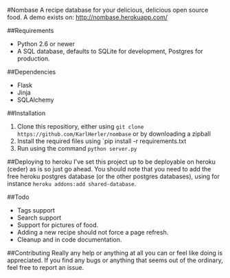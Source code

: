 #Nombase
A recipe database for your delicious, delicious open source food. A demo exists on: http://nombase.herokuapp.com/


##Requirements
-  Python 2.6 or newer
-  A SQL database, defaults to SQLite for development, Postgres for production.

##Dependencies
-  Flask
-  Jinja
-  SQLAlchemy


##Installation
1. Clone this repositiory, either using `git clone https://github.com/KarlHerler/nombase` or by downloading a zipball
2. Install the required files using `pip install -r requirements.txt
3. Run using the command `python server.py`

##Deploying to heroku
I've set this project up to be deployable on heroku (ceder) as is so just go ahead. You should note that you need to add the free heroku postgres database (or the other postgres databases), using for instance `heroku addons:add shared-database`.

##Todo
- Tags support
- Search support
- Support for pictures of food.
- Adding a new recipe should not force a page refresh.
- Cleanup and in code documentation.


##Contributing
Really any help or anything at all you can or feel like doing is appreciated. If you find any bugs or anything that seems out of the ordinary, feel free to report an issue.
